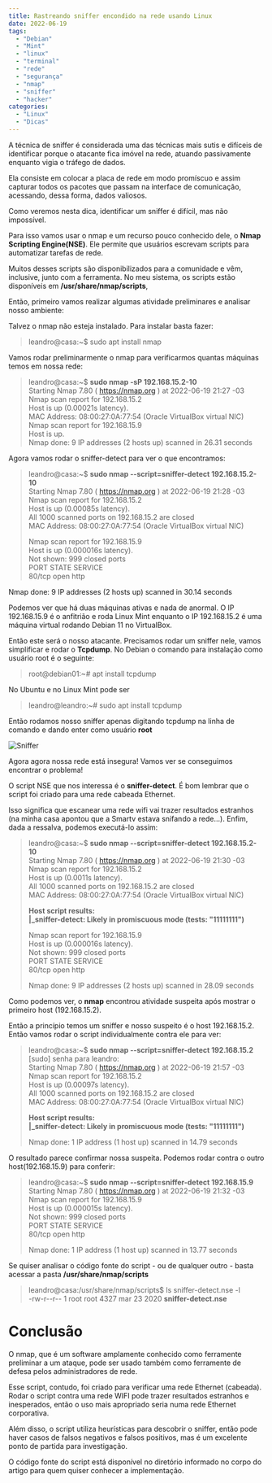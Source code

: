 ```yaml
---
title: Rastreando sniffer encondido na rede usando Linux
date: 2022-06-19
tags:
  - "Debian"
  - "Mint"
  - "linux"
  - "terminal"	
  - "rede"	
  - "segurança" 
  - "nmap"
  - "sniffer"
  - "hacker"	
categories:
  - "Linux"
  - "Dicas"
---
```

A técnica de sniffer é considerada uma das técnicas mais sutis e difíceis de identificar porque o atacante fica imóvel na rede, atuando passivamente enquanto vigia o tráfego de dados. 

Ela consiste em colocar a placa de rede em modo promíscuo e assim capturar todos os pacotes que passam na interface de comunicação, acessando, dessa forma, dados valiosos.

Como veremos nesta dica, identificar um sniffer é difícil, mas não impossível.
<!--more-->
Para isso vamos usar o nmap e um recurso pouco conhecido dele, o **Nmap Scripting Engine(NSE)**. Ele permite que usuários escrevam scripts para automatizar tarefas de rede. 

Muitos desses scripts são disponibilizados para a comunidade e vêm, inclusive, junto com a ferramenta. No meu sistema, os scripts estão disponíveis em **/usr/share/nmap/scripts**,

Então, primeiro vamos realizar algumas atividade preliminares e  analisar nosso ambiente:

Talvez o nmap não esteja instalado. Para instalar basta fazer:
> leandro@casa:~$ sudo apt install nmap

Vamos rodar preliminarmente o nmap para verificarmos quantas máquinas temos em nossa rede:

>leandro@casa:~$ **sudo nmap -sP  192.168.15.2-10**  
>Starting Nmap 7.80 ( https://nmap.org ) at 2022-06-19 21:27 -03  
>Nmap scan report for 192.168.15.2  
>Host is up (0.00021s latency).  
>MAC Address: 08:00:27:0A:77:54 (Oracle VirtualBox virtual NIC)  
>Nmap scan report for 192.168.15.9  
>Host is up.  
>Nmap done: 9 IP addresses (2 hosts up) scanned in 26.31 seconds  
  
Agora vamos rodar o sniffer-detect para ver o que encontramos:

>leandro@casa:~$ **sudo nmap --script=sniffer-detect  192.168.15.2-10**  
>Starting Nmap 7.80 ( https://nmap.org ) at 2022-06-19 21:28 -03  
>Nmap scan report for 192.168.15.2  
>Host is up (0.00085s latency).  
>All 1000 scanned ports on 192.168.15.2 are closed  
>MAC Address: 08:00:27:0A:77:54 (Oracle VirtualBox virtual NIC)  
>  
>Nmap scan report for 192.168.15.9  
>Host is up (0.000016s latency).  
>Not shown: 999 closed ports  
>PORT   STATE SERVICE  
>80/tcp open  http  

Nmap done: 9 IP addresses (2 hosts up) scanned in 30.14 seconds

Podemos ver que há duas máquinas ativas e nada de anormal. O IP 192.168.15.9 é o anfitrião e roda Linux Mint enquanto o IP 192.168.15.2 é uma máquina virtual rodando Debian 11 no VirtualBox. 

Então este será o nosso atacante. Precisamos rodar um sniffer nele, vamos simplificar e rodar o **Tcpdump**. No Debian o comando para instalação como usuário root é o seguinte:

>root@debian01:~# apt install tcpdump 

No Ubuntu e no Linux Mint pode ser

>leandro@leandro:~# sudo apt install tcpdump 

Então rodamos nosso sniffer apenas digitando tcpdump na linha de comando e dando enter como usuário **root**

![Sniffer](/img/post/dica02/sniffer.png)

Agora agora nossa rede está insegura! Vamos ver se conseguimos encontrar o problema!

O script NSE que nos interessa é o **sniffer-detect**. É bom lembrar que o script foi criado para uma rede cabeada Ethernet. 

Isso significa que escanear uma rede wifi vai trazer resultados estranhos (na minha casa apontou que a Smartv estava snifando a rede...). Enfim, dada a ressalva, podemos executá-lo assim:

>leandro@casa:~$ **sudo nmap --script=sniffer-detect  192.168.15.2-10**  
>Starting Nmap 7.80 ( https://nmap.org ) at 2022-06-19 21:30 -03  
>Nmap scan report for 192.168.15.2  
>Host is up (0.0011s latency).  
>All 1000 scanned ports on 192.168.15.2 are closed  
>MAC Address: 08:00:27:0A:77:54 (Oracle VirtualBox virtual NIC)  
>  
>**Host script results:**  
>**|_sniffer-detect: Likely in promiscuous mode (tests: "11111111")**  
>  
>Nmap scan report for 192.168.15.9  
>Host is up (0.000016s latency).  
>Not shown: 999 closed ports  
>PORT   STATE SERVICE  
>80/tcp open  http  
>  
>Nmap done: 9 IP addresses (2 hosts up) scanned in 28.09 seconds  

Como podemos ver, o **nmap** encontrou atividade suspeita após mostrar o primeiro host (192.168.15.2).

Então a princípio temos um sniffer e nosso suspeito é o host 192.168.15.2. Então vamos rodar o script individualmente contra ele para ver:

>leandro@casa:~$ **sudo nmap --script=sniffer-detect  192.168.15.2**  
>[sudo] senha para leandro:  
>Starting Nmap 7.80 ( https://nmap.org ) at 2022-06-19 21:57 -03  
>Nmap scan report for 192.168.15.2  
>Host is up (0.00097s latency).  
>All 1000 scanned ports on 192.168.15.2 are closed  
>MAC Address: 08:00:27:0A:77:54 (Oracle VirtualBox virtual NIC)  
>  
>**Host script results:**  
>**|_sniffer-detect: Likely in promiscuous mode (tests: "11111111")**  
>  
>Nmap done: 1 IP address (1 host up) scanned in 14.79 seconds  

O resultado parece confirmar nossa suspeita. Podemos rodar contra o outro host(192.168.15.9) para conferir:

>leandro@casa:~$ **sudo nmap --script=sniffer-detect  192.168.15.9**  
>Starting Nmap 7.80 ( https://nmap.org ) at 2022-06-19 21:32 -03  
>Nmap scan report for 192.168.15.9  
>Host is up (0.000015s latency).  
>Not shown: 999 closed ports  
>PORT   STATE SERVICE  
>80/tcp open  http  
>  
>Nmap done: 1 IP address (1 host up) scanned in 13.77 seconds  


Se quiser analisar o código fonte do script - ou de qualquer outro - basta acessar a pasta **/usr/share/nmap/scripts**

>leandro@casa:/usr/share/nmap/scripts$ ls sniffer-detect.nse -l  
>-rw-r--r-- 1 root root 4327 mar 23  2020 **sniffer-detect.nse**  

# Conclusão
O nmap, que é um software amplamente conhecido como ferramente preliminar a um ataque, pode ser usado também como ferramente de defesa pelos administradores de rede.

Esse script, contudo, foi criado para verificar uma rede Ethernet (cabeada). Rodar o script contra uma rede WIFI pode trazer resultados estranhos e inesperados, 
então o uso mais apropriado seria numa rede Ethernet corporativa.

Além disso, o script utiliza heurísticas para descobrir o sniffer, então pode haver casos de falsos negativos e falsos positivos, mas é um excelente ponto de partida para investigação.

O código fonte do script está disponível no diretório informado no corpo do artigo para quem quiser conhecer a implementação.


